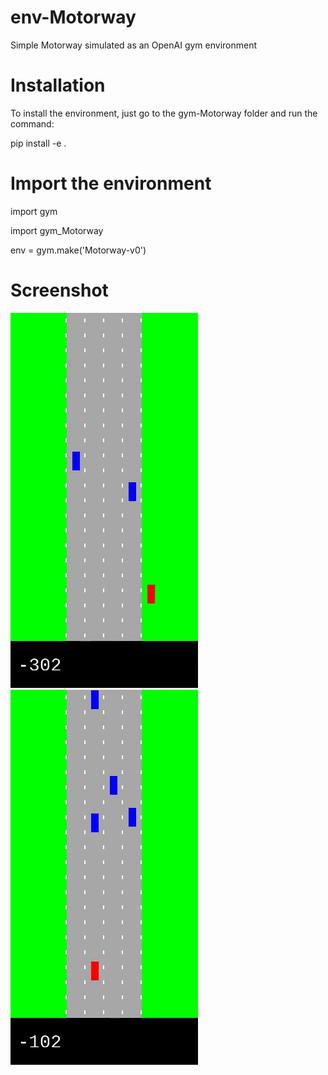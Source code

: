 # env-Motorway
Simple Motorway simulated as an OpenAI gym environment 

# Installation
To install the environment, just go to the gym-Motorway folder and run the command:

pip install -e .

# Import the environment

import gym

import gym_Motorway

env = gym.make('Motorway-v0')

# Screenshot
![DQN Episod 0](Motorway_DQN/Doc/episod_0_gif.gif)
![DQN Episod 0](Motorway_DQN/Doc/episod_900_gif.gif)

